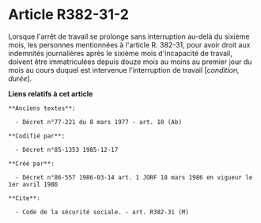 # Article R382-31-2

Lorsque l'arrêt de travail se prolonge sans interruption au-delà du sixième mois, les personnes mentionnées à l'article R.
382-31, pour avoir droit aux indemnités journalières après le sixième mois d'incapacité de travail, doivent être
immatriculées depuis douze mois au moins au premier jour du mois au cours duquel est intervenue l'interruption de travail
[*condition, durée*].

**Liens relatifs à cet article**

	**Anciens textes**:

	  - Décret n°77-221 du 8 mars 1977 - art. 10 (Ab)

	**Codifié par**:

	  - Décret n°85-1353 1985-12-17

	**Créé par**:

	  - Décret n°86-557 1986-03-14 art. 1 JORF 18 mars 1986 en vigueur le 1er avril 1986

	**Cite**:

	  - Code de la sécurité sociale. - art. R382-31 (M)
